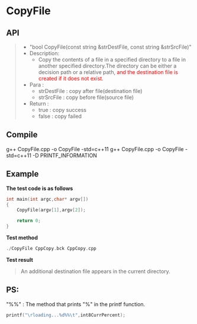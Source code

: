 # CopyFile

## API
> - "bool CopyFile(const string &strDestFile, const string &strSrcFile)"
> - Description:
>   - Copy the contents of a file in a specified directory to a file in another specified directory.The directory can be either a decision path or a relative path, <font color=red>and the destination file is created if it does not exist.</font>
> - Para :
>   - strDestFile : copy after file(destination file) 
>   - strSrcFile : copy before file(source file)
> - Return :
>   - true : copy success
>   - false : copy failed
## Compile
g++ CopyFile.cpp -o CopyFile -std=c++11
g++ CopyFile.cpp -o CopyFile -std=c++11 -D PRINTF_INFORMATION

## Example
**The test code is as follows**
```C++
int main(int argc,char* argv[])
{
	CopyFile(argv[1],argv[2]);

	return 0;
}
```
**Test method**
```C++
./CopyFile CppCopy.bck CppCopy.cpp
```
**Test result**
> An additional destination file appears in the current directory.
## PS:
"%%" : The method that prints "%" in the printf function.
```C++
printf("\rloading...%d%%\t",int8CurrPercent);
```